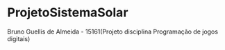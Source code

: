 # ProjetoSistemaSolar
Bruno Guellis de Almeida - 15161(Projeto disciplina Programação de jogos digitais)

